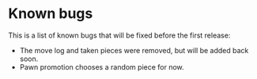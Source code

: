 # Known bugs

This is a list of known bugs that will be fixed before the first release:

- The move log and taken pieces were removed, but will be added back soon.
- Pawn promotion chooses a random piece for now.

